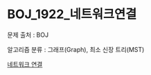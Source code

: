 # BOJ_1922_네트워크연결
문제 출처 : BOJ

알고리즘 분류 : 그래프(Graph), 최소 신장 트리(MST)

[네트워크 연결](https://www.acmicpc.net/problem/1922)